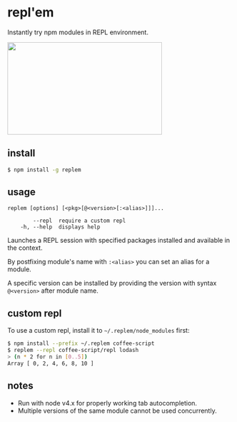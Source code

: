 # repl'em

Instantly try npm modules in REPL environment.

<img src="https://raw.githubusercontent.com/raine/replem/media/term.png" width="346" height="207">

## install

```sh
$ npm install -g replem
```

## usage

```
replem [options] [<pkg>[@<version>[:<alias>]]]...

        --repl  require a custom repl
    -h, --help  displays help
```

Launches a REPL session with specified packages installed and available in
the context.

By postfixing module's name with `:<alias>` you can set an alias for a
module.

A specific version can be installed by providing the version with syntax
`@<version>` after module name.

## custom repl

To use a custom repl, install it to `~/.replem/node_modules` first:

```sh
$ npm install --prefix ~/.replem coffee-script
$ replem --repl coffee-script/repl lodash
> (n * 2 for n in [0..5])
Array [ 0, 2, 4, 6, 8, 10 ]
```

## notes

- Run with node v4.x for properly working tab autocompletion.
- Multiple versions of the same module cannot be used concurrently.
